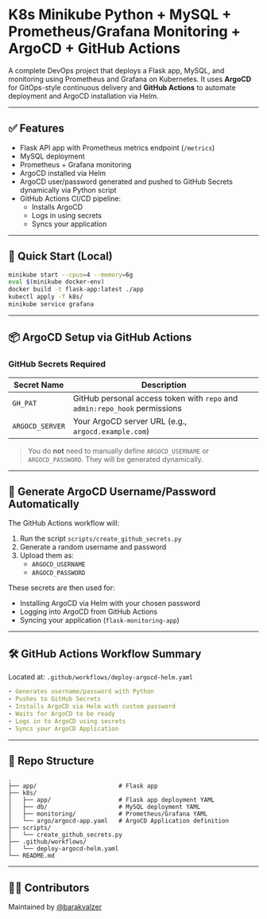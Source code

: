 # K8s Minikube Python + MySQL + Prometheus/Grafana Monitoring + ArgoCD + GitHub Actions

A complete DevOps project that deploys a Flask app, MySQL, and monitoring using Prometheus and Grafana on Kubernetes.
It uses **ArgoCD** for GitOps-style continuous delivery and **GitHub Actions** to automate deployment and ArgoCD installation via Helm.

---

## ✅ Features

- Flask API app with Prometheus metrics endpoint (`/metrics`)
- MySQL deployment
- Prometheus + Grafana monitoring
- ArgoCD installed via Helm
- ArgoCD user/password generated and pushed to GitHub Secrets dynamically via Python script
- GitHub Actions CI/CD pipeline:
  - Installs ArgoCD
  - Logs in using secrets
  - Syncs your application

---

## 🚀 Quick Start (Local)

```bash
minikube start --cpus=4 --memory=6g
eval $(minikube docker-env)
docker build -t flask-app:latest ./app
kubectl apply -f k8s/
minikube service grafana
```

---

## 📦 ArgoCD Setup via GitHub Actions

### GitHub Secrets Required

| Secret Name        | Description                    |
|--------------------|--------------------------------|
| `GH_PAT`           | GitHub personal access token with `repo` and `admin:repo_hook` permissions |
| `ARGOCD_SERVER`    | Your ArgoCD server URL (e.g., `argocd.example.com`) |

> You do **not** need to manually define `ARGOCD_USERNAME` or `ARGOCD_PASSWORD`. They will be generated dynamically.

---

## 🔐 Generate ArgoCD Username/Password Automatically

The GitHub Actions workflow will:

1. Run the script `scripts/create_github_secrets.py`
2. Generate a random username and password
3. Upload them as:
   - `ARGOCD_USERNAME`
   - `ARGOCD_PASSWORD`

These secrets are then used for:
- Installing ArgoCD via Helm with your chosen password
- Logging into ArgoCD from GitHub Actions
- Syncing your application (`flask-monitoring-app`)

---

## 🛠 GitHub Actions Workflow Summary

Located at: `.github/workflows/deploy-argocd-helm.yaml`

```yaml
- Generates username/password with Python
- Pushes to GitHub Secrets
- Installs ArgoCD via Helm with custom password
- Waits for ArgoCD to be ready
- Logs in to ArgoCD using secrets
- Syncs your ArgoCD Application
```

---

## 📁 Repo Structure

```
.
├── app/                       # Flask app
├── k8s/
│   ├── app/                   # Flask app deployment YAML
│   ├── db/                    # MySQL deployment YAML
│   ├── monitoring/            # Prometheus/Grafana YAML
│   └── argo/argocd-app.yaml   # ArgoCD Application definition
├── scripts/
│   └── create_github_secrets.py
├── .github/workflows/
│   └── deploy-argocd-helm.yaml
└── README.md
```

---

## 👨‍💻 Contributors

Maintained by [@barakvalzer](https://github.com/barakvalzer)